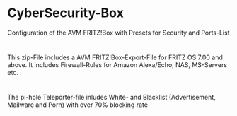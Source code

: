 # CyberSecurity-Box
Configuration of the AVM FRITZ!Box with Presets for Security and Ports-List
#
This zip-File includes a AVM FRITZ!Box-Export-File for FRITZ OS 7.00 and above.
It includes Firewall-Rules for Amazon 
Alexa/Echo, NAS, MS-Servers etc.
#
The pi-hole Teleporter-file inludes White- and Blacklist (Advertisement, Mailware and Porn)
with over 70% blocking rate
